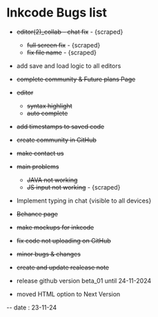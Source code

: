# Inkcode Bugs list

- ~~editor(2)_collab - chat fix~~ - {scraped}
	- ~~full screen fix~~ - {scraped}
    - ~~fix file name~~ - {scraped}

- add save and load logic to all editors
- ~~complete community & Future plans Page~~

- ~~editor~~
	- ~~syntax highlight~~
	- ~~auto complete~~

- ~~add timestamps to saved code~~

- ~~create community in GitHub~~
- ~~make contact us~~ 

- ~~main problems~~
	- ~~JAVA not working~~
	- ~~JS input not working~~ - {scraped}

- Implement typing in chat {visible to all devices}

- ~~Behance page~~
- ~~make mockups for inkcode~~
- ~~fix code not uploading on GitHub~~
- ~~minor bugs & changes~~
- ~~create and update realease note~~

- release github version beta_01 until 24-11-2024

* moved HTML option to Next Version 

-- date : 23-11-24
